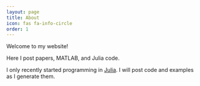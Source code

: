 ```yaml
---
layout: page
title: About
icon: fas fa-info-circle
order: 1
---
```


Welcome to my website! 

Here I post papers, MATLAB, and Julia code. 

I only recently started programming in [Julia](https://julialang.org). I will post code and examples as I generate them. 
